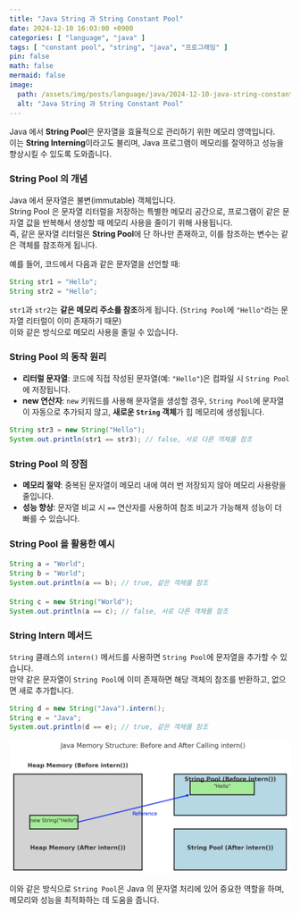 ```yaml
---
title: "Java String 과 String Constant Pool"
date: 2024-12-10 16:03:00 +0900
categories: [ "language", "java" ]
tags: [ "constant pool", "string", "java", "프로그래밍" ]
pin: false
math: false
mermaid: false
image:
  path: /assets/img/posts/language/java/2024-12-10-java-string-constant-pool/2024-12-10-16-14-11.png
  alt: "Java String 과 String Constant Pool"
---
```


Java 에서 **String Pool**은 문자열을 효율적으로 관리하기 위한 메모리 영역입니다.  
이는 **String Interning**이라고도 불리며, Java 프로그램이 메모리를 절약하고 성능을 향상시킬 수 있도록 도와줍니다.

### String Pool 의 개념

Java 에서 문자열은 불변(immutable) 객체입니다.  
String Pool 은 문자열 리터럴을 저장하는 특별한 메모리 공간으로, 프로그램이 같은 문자열 값을 반복해서 생성할 때 메모리 사용을 줄이기 위해 사용됩니다.  
즉, 같은 문자열 리터럴은 **String Pool**에 단 하나만 존재하고, 이를 참조하는 변수는 같은 객체를 참조하게 됩니다.

예를 들어, 코드에서 다음과 같은 문자열을 선언할 때:

```java
String str1 = "Hello";
String str2 = "Hello";
```

`str1`과 `str2`는 **같은 메모리 주소를 참조**하게 됩니다. (`String Pool`에 `"Hello"`라는 문자열 리터럴이 이미 존재하기 때문)  
이와 같은 방식으로 메모리 사용을 줄일 수 있습니다.

### String Pool 의 동작 원리

- **리터럴 문자열**: 코드에 직접 작성된 문자열(예: `"Hello"`)은 컴파일 시 `String Pool`에 저장됩니다.
- **new 연산자**: `new` 키워드를 사용해 문자열을 생성할 경우, `String Pool`에 문자열이 자동으로 추가되지 않고, **새로운 `String` 객체**가 힙 메모리에 생성됩니다.

```java
String str3 = new String("Hello");
System.out.println(str1 == str3); // false, 서로 다른 객체를 참조
```

### String Pool 의 장점

- **메모리 절약**: 중복된 문자열이 메모리 내에 여러 번 저장되지 않아 메모리 사용량을 줄입니다.
- **성능 향상**: 문자열 비교 시 `==` 연산자를 사용하여 참조 비교가 가능해져 성능이 더 빠를 수 있습니다.

### String Pool 을 활용한 예시

```java
String a = "World";
String b = "World";
System.out.println(a == b); // true, 같은 객체를 참조

String c = new String("World");
System.out.println(a == c); // false, 서로 다른 객체를 참조
```

### String Intern 메서드

`String` 클래스의 `intern()` 메서드를 사용하면 `String Pool`에 문자열을 추가할 수 있습니다.  
만약 같은 문자열이 `String Pool`에 이미 존재하면 해당 객체의 참조를 반환하고, 없으면 새로 추가합니다.

```java
String d = new String("Java").intern();
String e = "Java";
System.out.println(d == e); // true, 같은 객체를 참조
```

![inter method](/assets/img/posts/language/java/2024-12-10-java-string-constant-pool/2024-12-10-16-14-11.png)


이와 같은 방식으로 `String Pool`은 Java 의 문자열 처리에 있어 중요한 역할을 하며, 메모리와 성능을 최적화하는 데 도움을 줍니다.
